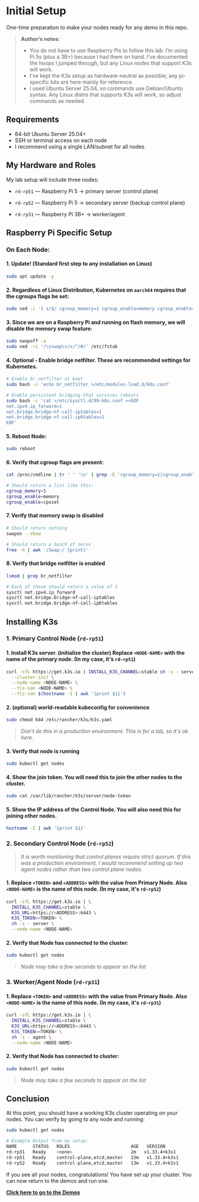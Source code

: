 # Initial Setup

One-time preparation to make your nodes ready for any demo in this repo.

> **Author’s notes:**  
>- You do not have to use Raspberry Pis to follow this lab. I’m using Pi 5s (plus a 3B+) because I had them on hand. I’ve documented the hoops I jumped through, but any Linux nodes that support K3s will work.  
>- I’ve kept the K3s setup as hardware-neutral as possible; any pi-specific bits are here mainly for reference.  
>- I used Ubuntu Server 25.04, so commands use Debian/Ubuntu syntax. Any Linux distro that supports K3s will work, so adjust commands as needed.


## Requirements

- 64-bit Ubuntu Server 25.04+
- SSH or terminal access on each node
- I recommend using a single LAN/subnet for all nodes

## My Hardware and Roles

My lab setup will include three nodes:

- `rd-rp51` — Raspberry Pi 5 → primary server (control plane)

- `rd-rp52` — Raspberry Pi 5 → secondary server (backup control plane)

- `rd-rp31` — Raspberry Pi 3B+ → worker/agent

## Raspberry Pi Specific Setup

### On Each Node:

#### 1. Update! (Standard first step to any installation on Linux)
```bash
sudo apt update -y
```

#### 2. Regardless of Linux Distribution, Kubernetes on `aarch64` requires that the cgroups flags be set:
```bash
sudo sed -i '1 s/$/ cgroup_memory=1 cgroup_enable=memory cgroup_enable=cpuset/' /boot/firmware/cmdline.txt
```

#### 3. Since we are on a Raspberry Pi and running on flash memory, we will disable the memory swap feature:
```bash
sudo swapoff -a
sudo sed -ri '/\sswap\s/s/^/#/' /etc/fstab
```

#### 4. Optional - Enable bridge netfilter. These are recommended settings for Kubernetes.
```bash
# Enable br_netfilter at boot
sudo bash -c 'echo br_netfilter >/etc/modules-load.d/k8s.conf'

# Enable persistent bridging that survives reboots
sudo bash -c 'cat >/etc/sysctl.d/99-k8s.conf <<EOF
net.ipv4.ip_forward=1
net.bridge.bridge-nf-call-iptables=1
net.bridge.bridge-nf-call-ip6tables=1
EOF'
```

#### 5. Reboot Node:
```bash
sudo reboot
```

#### 6. Verify that cgroup flags are present:
```bash
cat /proc/cmdline | tr ' ' '\n' | grep -E 'cgroup_memory=1|cgroup_enable=memory|cgroup_enable=cpuset'

# Should return a list like this:
cgroup_memory=1
cgroup_enable=memory
cgroup_enable=cpuset
```

#### 7. Verify that memory swap is disabled
```bash
# Should return nothing
swapon --show

# Should return a bunch of zeros
free -h | awk '/Swap:/ {print}'
```

#### 8. Verify that bridge netfilter is enabled
```bash
lsmod | grep br_netfilter

# Each of these should return a value of 1
sysctl net.ipv4.ip_forward
sysctl net.bridge.bridge-nf-call-iptables
sysctl net.bridge.bridge-nf-call-ip6tables
```

## Installing K3s

### 1. Primary Control Node (`rd-rp51`)

#### 1. Install K3s server. (initialize the cluster) Replace `<NODE-NAME>` with the name of the primary node. (In my case, it's `rd-rp51`)
```bash
curl -sfL https://get.k3s.io | INSTALL_K3S_CHANNEL=stable sh -s - server \
  --cluster-init \
  --node-name <NODE-NAME> \
  --tls-san <NODE-NAME> \
  --tls-san $(hostname -I | awk '{print $1}')
```

#### 2. (optional) world-readable kubeconfig for convenience
```bash
sudo chmod 644 /etc/rancher/k3s/k3s.yaml
```
>*Don't do this in a production environment. This is for a lab, so it's ok here.*

#### 3. Verify that node is running
```bash
sudo kubectl get nodes
```

#### 4. Show the join token. You will need this to join the other nodes to the cluster.
```bash
sudo cat /var/lib/rancher/k3s/server/node-token
```

#### 5. Show the IP address of the Control Node. You will also need this for joining other nodes.
```bash
hostname -I | awk '{print $1}'
```

### 2. Secondary Control Node (`rd-rp52`)

>*It is worth mentioning that control planes require strict quorum. If this was a production environment, I would recommend setting up two agent nodes rather than two control plane nodes.*

#### 1. Replace `<TOKEN>` and `<ADDRESS>` with the value from Primary Node. Also `<NODE-NAME>` is the name of this node. (In my case, it's `rd-rp52`)
```bash
curl -sfL https://get.k3s.io | \
  INSTALL_K3S_CHANNEL=stable \
  K3S_URL=https://<ADDRESS>:6443 \
  K3S_TOKEN=<TOKEN> \
  sh -s - server \
  --node-name <NODE-NAME>
```

#### 2. Verify that Node has connected to the cluster:
```bash
sudo kubectl get nodes
```
>*Node may take a few seconds to appear on the list*

### 3. Worker/Agent Node (`rd-rp31`)

#### 1. Replace `<TOKEN>` and `<ADDRESS>` with the value from Primary Node. Also `<NODE-NAME>` is the name of this node. (In my case, it's `rd-rp31`)
```bash
curl -sfL https://get.k3s.io | \
  INSTALL_K3S_CHANNEL=stable \
  K3S_URL=https://<ADDRESS>:6443 \
  K3S_TOKEN=<TOKEN> \
  sh -s - agent \
  --node-name <NODE-NAME>
```

#### 2. Verify that Node has connected to cluster:
```bash
sudo kubectl get nodes
```
>*Node may take a few seconds to appear on the list*

## Conclusion

At this point, you should have a working K3s cluster operating on your nodes. You can verify by going to any node and running:
```bash
sudo kubectl get nodes

# Example Output from my setup:
NAME      STATUS   ROLES                       AGE   VERSION
rd-rp31   Ready    <none>                      2m   v1.33.4+k3s1
rd-rp51   Ready    control-plane,etcd,master   15m   v1.33.4+k3s1
rd-rp52   Ready    control-plane,etcd,master   13m   v1.33.4+k3s1
```

If you see all your nodes, congratulations! You have set up your cluster. You can now return to the demos and run one.

[**Click here to go to the Demos**](../README.md#demos)